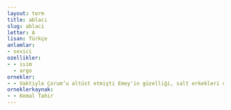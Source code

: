 ```yaml
---
layout: term
title: ablacı
slug: ablaci
letter: A
lisan: Türkçe
anlamlar:
- sevici
ozellikler:
- - isim
  - argo
ornekler:
- - Vaktiyle Çorum’u altüst etmişti Emey'in güzelliği, salt erkekleri değil, ablacı karıları da yakmış, kül etmişti.
orneklerkaynak:
- - Kemal Tahir
---
```

